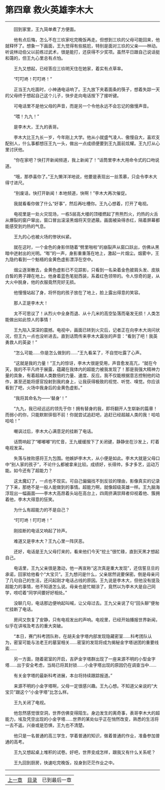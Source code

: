 # 第四章 救火英雄李木大
**************************************************

  回到家里，王九简单煮了方便面。

  他有点后悔，怎么不在三玖家吃完晚饭再走。但想到三玖的父母可能回来，他就释怀了。想象一下画面，王九觉得有些尴尬，特别是面对三玖的父亲——林动。听说林动伯父以前练过武术，很是能打，还获得不少奖项。虽然平日跟自己说话挺和蔼的，但王九心里总有点怕。

  王九又想起，已经答应三玖明天住在她家，着实有点草率。

  “叮叮咚！叮叮咚！”

  正当王九吃面时，小神通电话响了。王九放下夹着面条的筷子，想着失踪一天的父母终于想起自己这个儿子，快步走向电话按下了接听键。

  可电话里不是他父母的声音，而是另一个令他永远不会忘记的傲慢声音。

  “喂！九九！”

  是李木大，王九的表哥。

  李木大比王九长一岁，今年刚上大学。他从小就盛气凌人、傲慢自大，喜欢支配别人，什么事都想压王九一头，做出一点成绩便要到王九面前炫耀。王九打从心里讨厌他。

  “你在家吧？快打开新闻频道，我上新闻了！”话筒里李木大用命令式的口吻说道。

  “哦，那恭喜你了。”王九懒洋洋地说，他要是表现出一丝羡慕，只会令李木大得寸进尺。

  “别废话，快打开新闻！本地频道，快啊！”李木大再次催促。

  我就看看你做了什么“好事”，然后再吐槽你。王九心想着，打开了电视。

  电视里是一处火灾现场，一栋5层高大楼的顶楼燃起了熊熊烈火，灼热的火舌从爆裂的窗户窜出，窗口冒出滚滚黑烟将天空遮蔽。画面被染得赤红，隔着屏幕都能感受到灼热的气息。

  王九的心也被火场的惨状纠紧。

  就在这时，一个金色的身影伴随着“劈里啪啦”的崩裂声从窗口跃出，仿佛从黑暗中迸射出的光明。“嘭”的一声，身影重重落在地上，激起一片烟尘。烟雾中，王九隐约看到一个魁梧的金黄色虚影漂浮在空中。

  烟尘逐渐散去，金黄色虚影已不见踪影，只看到一名染着金色披肩头发、皮肤白皙的男子蹲在地上。他身着蓝色笔挺西装，系着红色领带的。令人惊奇的是，从大火中脱身，他的衣服竟然完好无损。

  他慢慢站起了身，将怀抱的孩子放在了地上，脸上露出得意的笑容。

  那人正是李木大！

  太不可思议了！从烈火中全身而退、从十几米的高空坠落而毫发无损！人类怎能做出如此惊人的事情！

  王九陷入深深的震撼。电视中，画面已转到火灾后，记者正在向李木大询问状况，但王九一点也没听进去。直到话筒传来李木大嚣张的声音：“看到了吧！我英勇救人的英姿！”

  “怎么可能……你是怎么做到的……”王九看呆了，不自觉吐露了心声。

  “这就是我的力量！”王九的惊讶，李木大很是受用，声音愈发高亢，“就在今天，我的不平凡终于展露，蕴藏在我体内的超能力被我发现了！那是我强大精神力量的具象，有着超越人类数倍的力量、速度、反应。我不仅能根据意志控制他的动作，甚至还能将感官投射到我的身上，让我获得极致的视觉、听觉、嗅觉。你应该看到了吧，火场中我身后的金黄色虚影。”

  “我将其命名为——‘替身‘！”

  “九九，我已经远远的领先于你！拥有替身的我，即将翻开人生崭新的篇章！而弱小的你，只能默默徘徊不前！你就尝试追赶吧，追赶已经超越人类的我！哈哈哈哈！”

  嘲讽过后，李木大心满意足的挂断了电话。

  话筒响起了“嘟嘟嘟”的忙音，王九缓缓按下了关闭键，静静坐在沙发上，盯着电视发呆。

  失落与挫败感将王九包围。他嫉妒李木大，从小便是如此。李木大就是父母口中“别人家的孩子”，不论什么都被拿来比较。成绩好，长得帅，多才多艺，运动万能。如今还有了超能力？

  这太魔幻了，一点也不现实。可自己偏偏找不到反驳的理由，影像真实的记录了下来，那绝不是一般人能做到的事情。超能力啊，就像超级英雄一样。王九脑海浮现出一幅画面——李木大高昂着头站在高台上，四周挤满崇拜者仰视着他、簇拥着他，李木大得意的狂笑。

  为什么有超能力的不是自己？

  “叮叮咚！叮叮咚！”

  刚挂断的电话又响起了铃声。

  难道又是李木大？王九心里一阵厌恶。

  还好，电话是王九父母打来的，看来他们今天“挖土”很忙碌，直到天黑才想起自己。

  电话里，王九父亲很是激动，他一再宣称“这次真是重大发现”，还信誓旦旦的承诺，回家给他看个“大宝贝”。王九想问是什么，父亲居然说要保密。倒是母亲问了几句自己的生活，还问起刚才电话占线的原因。王九说是李木大，但他没有提及超能力的事情，他不知道怎么说。母亲也是忙糊涂了，竟然以为李木大是自己同学，唠叨着“同学间要好好相处。”

  没聊几句，电话那边便响起叫喊，让父母过去。王九父亲说了句“回头聊”便匆忙挂断了电话。

  房间又恢复了安静，只有电视发出的声响。电视里，已经开始播报世界新闻，似乎在讲埃及考古的重大突破。

  “本日，赛门科考团队称，在胡夫金字塔内部发现隐藏密室……科考团队认为，密室可能与法老王的墓室相关……密室的发现将成为揭秘金字塔谜团的重要线索……

  另一方面，随着密室的开启，吉萨金字塔群出现了一座来源不明的小型金字塔……出于安全考虑，当局已将其封锁……小金字塔出现的原因仍在调查当中……

  有关金字塔的最新科考进展，本台将持续跟踪报道。”

  来源不明的小金字塔啊，父母一定很感兴趣。王九心想。不知道父亲说的“大宝贝”跟这个“小金字塔”比怎么样。

  王九关闭了电视。

  他忽然感觉很空洞，世界仿佛变得陌生。身边发生的离奇事，表哥李木大的超能力，埃及凭空出现的小金字塔……世界的某处似乎正在悄然改变，熟悉的生活将一去不返。兴奋或是恐惧，王九也不清楚。

  他只是一名普通的高三学生，学着普通的知识，做着普通的作业，准备参加普通的高考。

  王九又想起桌上堆积的试卷。好吧，世界变成怎样，跟我又有什么关系呢？

  王九回到厨房，快速吃完晚饭，投身到茫茫作业之中。


**************************************************

| | | |
|:-:|:-:|:-:|
|[上一章](003)|[目录](../index)|已到最后一章|
